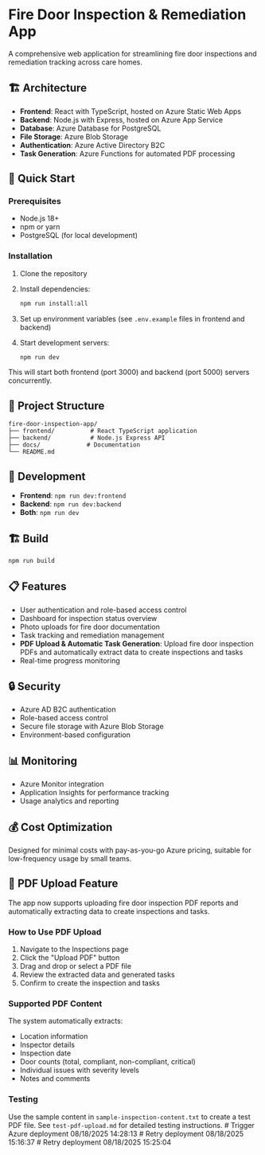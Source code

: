 # Fire Door Inspection & Remediation App

A comprehensive web application for streamlining fire door inspections and remediation tracking across care homes.

## 🏗️ Architecture

- **Frontend**: React with TypeScript, hosted on Azure Static Web Apps
- **Backend**: Node.js with Express, hosted on Azure App Service
- **Database**: Azure Database for PostgreSQL
- **File Storage**: Azure Blob Storage
- **Authentication**: Azure Active Directory B2C
- **Task Generation**: Azure Functions for automated PDF processing

## 🚀 Quick Start

### Prerequisites

- Node.js 18+ 
- npm or yarn
- PostgreSQL (for local development)

### Installation

1. Clone the repository
2. Install dependencies:
   ```bash
   npm run install:all
   ```

3. Set up environment variables (see `.env.example` files in frontend and backend)

4. Start development servers:
   ```bash
   npm run dev
   ```

This will start both frontend (port 3000) and backend (port 5000) servers concurrently.

## 📁 Project Structure

```
fire-door-inspection-app/
├── frontend/          # React TypeScript application
├── backend/           # Node.js Express API
├── docs/             # Documentation
└── README.md
```

## 🔧 Development

- **Frontend**: `npm run dev:frontend`
- **Backend**: `npm run dev:backend`
- **Both**: `npm run dev`

## 🏗️ Build

```bash
npm run build
```

## 📋 Features

- User authentication and role-based access control
- Dashboard for inspection status overview
- Photo uploads for fire door documentation
- Task tracking and remediation management
- **PDF Upload & Automatic Task Generation**: Upload fire door inspection PDFs and automatically extract data to create inspections and tasks
- Real-time progress monitoring

## 🔒 Security

- Azure AD B2C authentication
- Role-based access control
- Secure file storage with Azure Blob Storage
- Environment-based configuration

## 📊 Monitoring

- Azure Monitor integration
- Application Insights for performance tracking
- Usage analytics and reporting

## 💰 Cost Optimization

Designed for minimal costs with pay-as-you-go Azure pricing, suitable for low-frequency usage by small teams.

## 📄 PDF Upload Feature

The app now supports uploading fire door inspection PDF reports and automatically extracting data to create inspections and tasks.

### How to Use PDF Upload

1. Navigate to the Inspections page
2. Click the "Upload PDF" button
3. Drag and drop or select a PDF file
4. Review the extracted data and generated tasks
5. Confirm to create the inspection and tasks

### Supported PDF Content

The system automatically extracts:
- Location information
- Inspector details
- Inspection date
- Door counts (total, compliant, non-compliant, critical)
- Individual issues with severity levels
- Notes and comments

### Testing

Use the sample content in `sample-inspection-content.txt` to create a test PDF file. See `test-pdf-upload.md` for detailed testing instructions. #   T r i g g e r   A z u r e   d e p l o y m e n t   0 8 / 1 8 / 2 0 2 5   1 4 : 2 8 : 1 3  
 #   R e t r y   d e p l o y m e n t   0 8 / 1 8 / 2 0 2 5   1 5 : 1 6 : 3 7  
 #   R e t r y   d e p l o y m e n t   0 8 / 1 8 / 2 0 2 5   1 5 : 2 5 : 0 4  
 